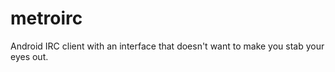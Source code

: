 metroirc
========

Android IRC client with an interface that doesn't want to make you stab your eyes out.